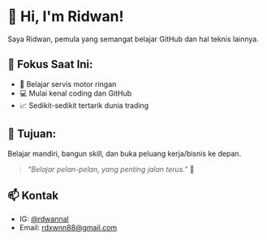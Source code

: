 # 👋 Hi, I'm Ridwan!

Saya Ridwan, pemula yang semangat belajar GitHub dan hal teknis lainnya.

## 🚀 Fokus Saat Ini:
- 🔧 Belajar servis motor ringan
- 💻 Mulai kenal coding dan GitHub
- 📈 Sedikit-sedikit tertarik dunia trading

## 🎯 Tujuan:
Belajar mandiri, bangun skill, dan buka peluang kerja/bisnis ke depan.

> *"Belajar pelan-pelan, yang penting jalan terus."* 💪

## 📫 Kontak
- IG: [@rdwannal](https://instagram.com/rdwannal)
- Email: [rdxwnn88@gmail.com](mailto:rdxwnn88@gmail.com)

<!--
**Ridwan-Dev13/Ridwan-Dev13** is a ✨ _special_ ✨ repository because its `README.md` (this file) appears on your GitHub profile.

Here are some ideas to get you started:

- 🔭 I’m currently working on ...
- 🌱 I’m currently learning ...
- 👯 I’m looking to collaborate on ...
- 🤔 I’m looking for help with ...
- 💬 Ask me about ...
- 📫 How to reach me: ...
- 😄 Pronouns: ...
- ⚡ Fun fact: ...
-->
